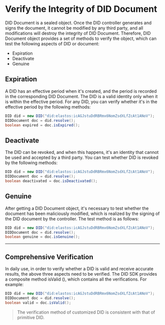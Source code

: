 # Verify the Integrity of DID Document

DID Document is a sealed object. Once the DID controller generates and signs the document, it cannot be modified by any third party, and all modifications will destroy the integrity of DID Document. Therefore, DID Document object provides a set of methods to verify the object, which can test the following aspects of DID or document:

* Expiration
* Deactivate
* Genuine

## Expiration

A DID has an effective period when it's created, and the period is recorded in the corresponding DID Document. The DID is a valid identity only when it is within the effective period. For any DID, you can verify whether it's in the effective period by the following methods:

```java
DID did = new DID("did:elastos:icAGJstuDdRBRmx6NomZsdXLfZcAt1ANoV");
DIDDocument doc = did.resolve();
boolean expired = doc.isExpired();
```

## Deactivate

The DID can be revoked, and when this happens, it's an identity that cannot be used and accepted by a third party. You can test whether DID is revoked by the following methods:

```java
DID did = new DID("did:elastos:icAGJstuDdRBRmx6NomZsdXLfZcAt1ANoV");
DIDDocument doc = did.resolve();
boolean deactivated = doc.isDeactivated();
```

## Genuine

After getting a DID Document object, it's necessary to test whether the document has been maliciously modified, which is realized by the signing of the DID document by the controller. The test method is as follows:

```java
DID did = new DID("did:elastos:icAGJstuDdRBRmx6NomZsdXLfZcAt1ANoV");
DIDDocument doc = did.resolve();
boolean genuine = doc.isGenuine();
```

***

## Comprehensive Verification

In daily use, in order to verify whether a DID is valid and receive accurate results, the above three aspects need to be verified. The DID SDK provides a composite method isValid (), which contains all the verifications. For example:

```java
DID did = new DID("did:elastos:icAGJstuDdRBRmx6NomZsdXLfZcAt1ANoV");
DIDDocument doc = did.resolve();
boolean valid = doc.isValid();
```

> The verification method of customized DID is consistent with that of primitive DID.
